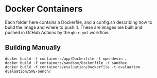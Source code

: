 # Docker Containers
Each folder here contains a Dockerfile, and a config.sh describing how to build
the image and where to push it. These are images are built and pushed in GitHub Actions
by the `ghcr.yml` workflow.

## Building Manually

```
docker build -f containers/app/Dockerfile -t opendevin .
docker build -f containers/sandbox/Dockerfile -t sandbox .
docker build -f containers/evaluation/Dockerfile -t evaluation evaluation/SWE-bench/

```
